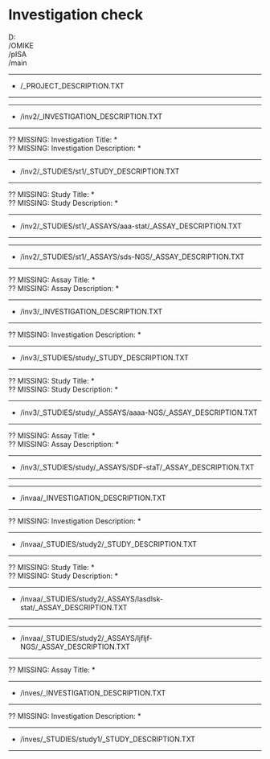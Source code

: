 # Investigation check 
D:  
/OMIKE  
/pISA  
/main

---

* /_PROJECT_DESCRIPTION.TXT 
---


---

* /inv2/_INVESTIGATION_DESCRIPTION.TXT 
---

 ?? MISSING: Investigation Title:	*  
 ?? MISSING: Investigation Description:	*  

---

* /inv2/_STUDIES/st1/_STUDY_DESCRIPTION.TXT 
---

 ?? MISSING: Study Title:	*  
 ?? MISSING: Study Description:	*  

---

* /inv2/_STUDIES/st1/_ASSAYS/aaa-stat/_ASSAY_DESCRIPTION.TXT 
---


---

* /inv2/_STUDIES/st1/_ASSAYS/sds-NGS/_ASSAY_DESCRIPTION.TXT 
---

 ?? MISSING: Assay Title:	*   
 ?? MISSING: Assay Description:	*   

---

* /inv3/_INVESTIGATION_DESCRIPTION.TXT 
---

 ?? MISSING: Investigation Description:	*  

---

* /inv3/_STUDIES/study/_STUDY_DESCRIPTION.TXT 
---

 ?? MISSING: Study Title:	*  
 ?? MISSING: Study Description:	*  

---

* /inv3/_STUDIES/study/_ASSAYS/aaaa-NGS/_ASSAY_DESCRIPTION.TXT 
---

 ?? MISSING: Assay Title:	*   
 ?? MISSING: Assay Description:	*   

---

* /inv3/_STUDIES/study/_ASSAYS/SDF-staT/_ASSAY_DESCRIPTION.TXT 
---


---

* /invaa/_INVESTIGATION_DESCRIPTION.TXT 
---

 ?? MISSING: Investigation Description:	*  

---

* /invaa/_STUDIES/study2/_STUDY_DESCRIPTION.TXT 
---

 ?? MISSING: Study Title:	*  
 ?? MISSING: Study Description:	*  

---

* /invaa/_STUDIES/study2/_ASSAYS/lasdlsk-stat/_ASSAY_DESCRIPTION.TXT 
---


---

* /invaa/_STUDIES/study2/_ASSAYS/ljfljf-NGS/_ASSAY_DESCRIPTION.TXT 
---

 ?? MISSING: Assay Title:	*   

---

* /inves/_INVESTIGATION_DESCRIPTION.TXT 
---

 ?? MISSING: Investigation Description:	*  

---

* /inves/_STUDIES/study1/_STUDY_DESCRIPTION.TXT 
---

